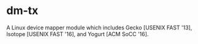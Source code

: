 # dm-tx
A Linux device mapper module which includes Gecko [USENIX FAST '13], Isotope [USENIX FAST '16], and Yogurt [ACM SoCC '16].
